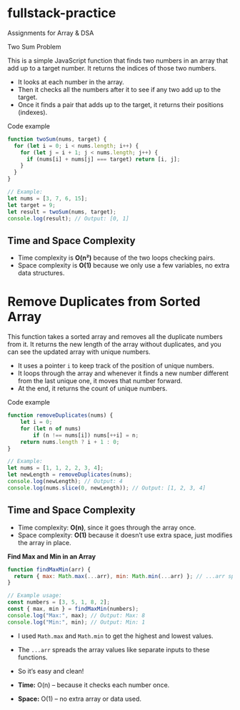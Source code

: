 # fullstack-practice
Assignments for Array &amp; DSA

Two Sum Problem

This is a simple JavaScript function that finds two numbers in an array that add up to a target number. It returns the indices of those two numbers.

* It looks at each number in the array.
* Then it checks all the numbers after it to see if any two add up to the target.
* Once it finds a pair that adds up to the target, it returns their positions (indexes).

Code example

```js
function twoSum(nums, target) {
  for (let i = 0; i < nums.length; i++) {
    for (let j = i + 1; j < nums.length; j++) {
      if (nums[i] + nums[j] === target) return [i, j];
    }
  }
}

// Example:
let nums = [3, 7, 6, 15];
let target = 9;
let result = twoSum(nums, target);
console.log(result); // Output: [0, 1]
```

## Time and Space Complexity

* Time complexity is **O(n²)** because of the two loops checking pairs.
* Space complexity is **O(1)** because we only use a few variables, no extra data structures.



# Remove Duplicates from Sorted Array

This function takes a sorted array and removes all the duplicate numbers from it. It returns the new length of the array without duplicates, and you can see the updated array with unique numbers.

* It uses a pointer `i` to keep track of the position of unique numbers.
* It loops through the array and whenever it finds a new number different from the last unique one, it moves that number forward.
* At the end, it returns the count of unique numbers.

Code example

```js
function removeDuplicates(nums) {
    let i = 0;
    for (let n of nums)
        if (n !== nums[i]) nums[++i] = n;
    return nums.length ? i + 1 : 0;
}

// Example:
let nums = [1, 1, 2, 2, 3, 4];
let newLength = removeDuplicates(nums);
console.log(newLength); // Output: 4
console.log(nums.slice(0, newLength)); // Output: [1, 2, 3, 4]
```

## Time and Space Complexity

* Time complexity: **O(n)**, since it goes through the array once.
* Space complexity: **O(1)** because it doesn’t use extra space, just modifies the array in place.


**Find Max and Min in an Array**

```js
function findMaxMin(arr) {
  return { max: Math.max(...arr), min: Math.min(...arr) }; // ...arr spreads the array elements as arguments to Math.max and Math.min
}

// Example usage:
const numbers = [3, 5, 1, 8, 2];
const { max, min } = findMaxMin(numbers);
console.log("Max:", max); // Output: Max: 8
console.log("Min:", min); // Output: Min: 1
```

* I used `Math.max` and `Math.min` to get the highest and lowest values.
* The `...arr` spreads the array values like separate inputs to these functions.
* So it’s easy and clean!

* **Time:** O(n) – because it checks each number once.
* **Space:** O(1) – no extra array or data used.
































































